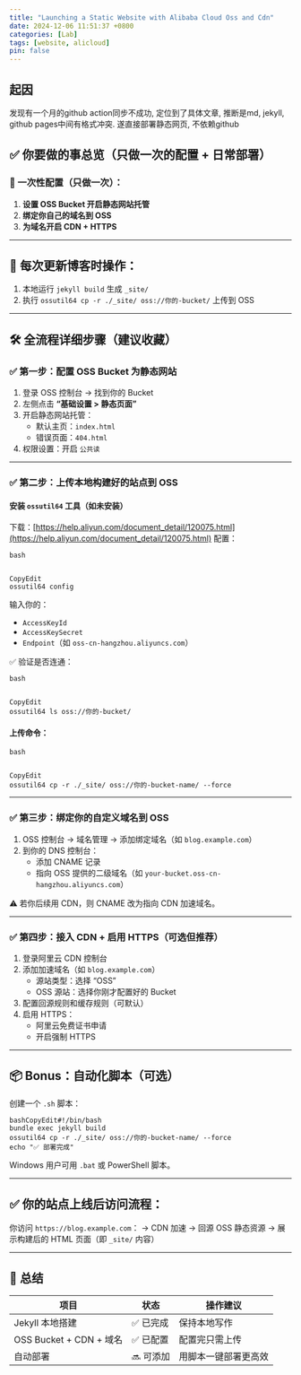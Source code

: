 ```yaml
---
title: "Launching a Static Website with Alibaba Cloud Oss and Cdn"
date: 2024-12-06 11:51:37 +0800
categories: [Lab]
tags: [website, alicloud]
pin: false
---
```


## 起因

发现有一个月的github action同步不成功, 定位到了具体文章, 推断是md, jekyll, github pages中间有格式冲突. 遂直接部署静态网页, 不依赖github

## ✅ 你要做的事总览（只做一次的配置 + 日常部署）

### 🧱 一次性配置（只做一次）：

1. **设置 OSS Bucket 开启静态网站托管**
2. **绑定你自己的域名到 OSS**
3. **为域名开启 CDN + HTTPS**

------

## 🚀 每次更新博客时操作：

1. 本地运行 `jekyll build` 生成 `_site/`
2. 执行 `ossutil64 cp -r ./_site/ oss://你的-bucket/` 上传到 OSS

------

## 🛠️ 全流程详细步骤（建议收藏）

### ✅ 第一步：配置 OSS Bucket 为静态网站

1. 登录 OSS 控制台 → 找到你的 Bucket
2. 左侧点击 **“基础设置 > 静态页面”**
3. 开启静态网站托管：
   - 默认主页：`index.html`
   - 错误页面：`404.html`
4. 权限设置：开启 `公共读`

------

### ✅ 第二步：上传本地构建好的站点到 OSS

#### 安装 `ossutil64` 工具（如未安装）

下载：[https://help.aliyun.com/document_detail/120075.html](https://help.aliyun.com/document_detail/120075.html)
 配置：

```
bash


CopyEdit
ossutil64 config
```

输入你的：

- `AccessKeyId`
- `AccessKeySecret`
- `Endpoint`（如 `oss-cn-hangzhou.aliyuncs.com`）

✅ 验证是否连通：

```
bash


CopyEdit
ossutil64 ls oss://你的-bucket/
```

#### 上传命令：

```
bash


CopyEdit
ossutil64 cp -r ./_site/ oss://你的-bucket-name/ --force
```

------

### ✅ 第三步：绑定你的自定义域名到 OSS

1. OSS 控制台 → 域名管理 → 添加绑定域名（如 `blog.example.com`）
2. 到你的 DNS 控制台：
   - 添加 CNAME 记录
   - 指向 OSS 提供的二级域名（如 `your-bucket.oss-cn-hangzhou.aliyuncs.com`）

⚠️ 若你后续用 CDN，则 CNAME 改为指向 CDN 加速域名。

------

### ✅ 第四步：接入 CDN + 启用 HTTPS（可选但推荐）

1. 登录阿里云 CDN 控制台
2. 添加加速域名（如 `blog.example.com`）
   - 源站类型：选择 “OSS”
   - OSS 源站：选择你刚才配置好的 Bucket
3. 配置回源规则和缓存规则（可默认）
4. 启用 HTTPS：
   - 阿里云免费证书申请
   - 开启强制 HTTPS

------

## 📦 Bonus：自动化脚本（可选）

创建一个 `.sh` 脚本：

```
bashCopyEdit#!/bin/bash
bundle exec jekyll build
ossutil64 cp -r ./_site/ oss://你的-bucket-name/ --force
echo "✅ 部署完成"
```

Windows 用户可用 `.bat` 或 PowerShell 脚本。

------

## ✅ 你的站点上线后访问流程：

你访问 `https://blog.example.com`：
 → CDN 加速 → 回源 OSS 静态资源 → 展示构建后的 HTML 页面（即 `_site/` 内容）

------

## 🧠 总结

| 项目                    | 状态     | 操作建议             |
| ----------------------- | -------- | -------------------- |
| Jekyll 本地搭建         | ✅ 已完成 | 保持本地写作         |
| OSS Bucket + CDN + 域名 | ✅ 已配置 | 配置完只需上传       |
| 自动部署                | 🔜 可添加 | 用脚本一键部署更高效 |

